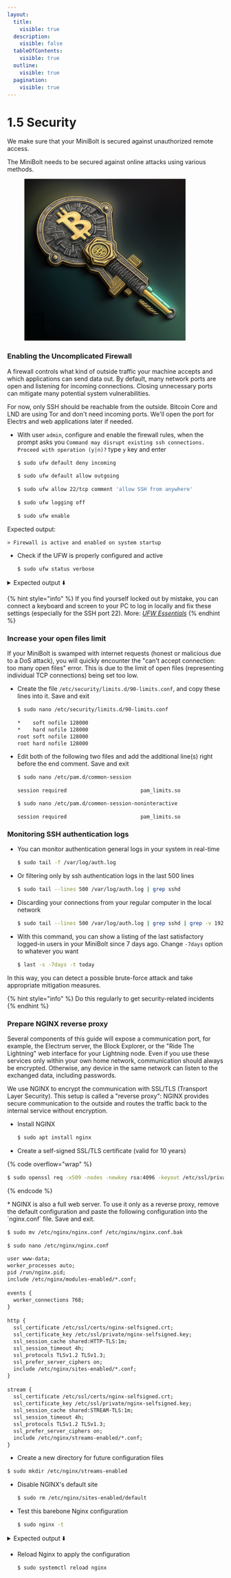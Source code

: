 ```yaml
---
layout:
  title:
    visible: true
  description:
    visible: false
  tableOfContents:
    visible: true
  outline:
    visible: true
  pagination:
    visible: true
---
```


# 1.5 Security

We make sure that your MiniBolt is secured against unauthorized remote access.

The MiniBolt needs to be secured against online attacks using various methods.

<figure><img src="../.gitbook/assets/20221107_004117.jpg" alt="" width="375"><figcaption></figcaption></figure>

### Enabling the Uncomplicated Firewall

A firewall controls what kind of outside traffic your machine accepts and which applications can send data out. By default, many network ports are open and listening for incoming connections. Closing unnecessary ports can mitigate many potential system vulnerabilities.

For now, only SSH should be reachable from the outside. Bitcoin Core and LND are using Tor and don't need incoming ports. We'll open the port for Electrs and web applications later if needed.

*   With user `admin`, configure and enable the firewall rules, when the prompt asks you `Command may disrupt existing ssh connections. Proceed with operation (y|n)?` type `y` key and enter

    ```sh
    $ sudo ufw default deny incoming
    ```



    ```sh
    $ sudo ufw default allow outgoing
    ```



    ```sh
    $ sudo ufw allow 22/tcp comment 'allow SSH from anywhere'
    ```



    ```sh
    $ sudo ufw logging off
    ```



    ```sh
    $ sudo ufw enable
    ```

Expected output:

```
> Firewall is active and enabled on system startup
```

*   Check if the UFW is properly configured and active

    ```sh
    $ sudo ufw status verbose
    ```

<details>

<summary>Expected output ⬇️</summary>

```
> Status: active
> Logging: off
> Default: deny (incoming), allow (outgoing), disabled (routed)
> New profiles: skip

>
> To                            Action      From
> --                            ------      ----
> 22                            ALLOW       Anywhere       # allow SSH from anywhere
```

</details>

{% hint style="info" %}
If you find yourself locked out by mistake, you can connect a keyboard and screen to your PC to log in locally and fix these settings (especially for the SSH port 22). More: [_UFW Essentials_](https://www.digitalocean.com/community/tutorials/ufw-essentials-common-firewall-rules-and-commands)
{% endhint %}

### Increase your open files limit

If your MiniBolt is swamped with internet requests (honest or malicious due to a DoS attack), you will quickly encounter the "can't accept connection: too many open files" error. This is due to the limit of open files (representing individual TCP connections) being set too low.

*   Create the file `/etc/security/limits.d/90-limits.conf`, and copy these lines into it. Save and exit

    ```sh
    $ sudo nano /etc/security/limits.d/90-limits.conf
    ```



    ```
    *    soft nofile 128000
    *    hard nofile 128000
    root soft nofile 128000
    root hard nofile 128000
    ```
*   Edit both of the following two files and add the additional line(s) right before the end comment. Save and exit

    ```sh
    $ sudo nano /etc/pam.d/common-session
    ```



    ```
    session required                        pam_limits.so
    ```



    ```sh
    $ sudo nano /etc/pam.d/common-session-noninteractive
    ```



    ```
    session required                        pam_limits.so
    ```

### Monitoring SSH authentication logs

*   You can monitor authentication general logs in your system in real-time

    ```sh
    $ sudo tail -f /var/log/auth.log
    ```
*   Or filtering only by ssh authentication logs in the last 500 lines

    ```sh
    $ sudo tail --lines 500 /var/log/auth.log | grep sshd
    ```
*   Discarding your connections from your regular computer in the local network

    ```sh
    $ sudo tail --lines 500 /var/log/auth.log | grep sshd | grep -v 192.168.X.XXX
    ```
*   With this command, you can show a listing of the last satisfactory logged-in users in your MiniBolt since 7 days ago. Change `-7days` option to whatever you want

    ```sh
    $ last -s -7days -t today
    ```

In this way, you can detect a possible brute-force attack and take appropriate mitigation measures.

{% hint style="info" %}
Do this regularly to get security-related incidents
{% endhint %}

### Prepare NGINX reverse proxy

Several components of this guide will expose a communication port, for example, the Electrum server, the Block Explorer, or the "Ride The Lightning" web interface for your Lightning node. Even if you use these services only within your own home network, communication should always be encrypted. Otherwise, any device in the same network can listen to the exchanged data, including passwords.

We use NGINX to encrypt the communication with SSL/TLS (Transport Layer Security). This setup is called a "reverse proxy": NGINX provides secure communication to the outside and routes the traffic back to the internal service without encryption.

*   Install NGINX

    ```sh
    $ sudo apt install nginx
    ```
* Create a self-signed SSL/TLS certificate (valid for 10 years)

{% code overflow="wrap" %}
```bash
$ sudo openssl req -x509 -nodes -newkey rsa:4096 -keyout /etc/ssl/private/nginx-selfsigned.key -out /etc/ssl/certs/nginx-selfsigned.crt -subj "/CN=localhost" -days 3650
```
{% endcode %}

\* NGINX is also a full web server. To use it only as a reverse proxy, remove the default configuration and paste the following configuration into the \`nginx.conf\` file. Save and exit.

```bash
$ sudo mv /etc/nginx/nginx.conf /etc/nginx/nginx.conf.bak
```

```bash
$ sudo nano /etc/nginx/nginx.conf
```

```nginx
user www-data;
worker_processes auto;
pid /run/nginx.pid;
include /etc/nginx/modules-enabled/*.conf;

events {
  worker_connections 768;
}

http {
  ssl_certificate /etc/ssl/certs/nginx-selfsigned.crt;
  ssl_certificate_key /etc/ssl/private/nginx-selfsigned.key;
  ssl_session_cache shared:HTTP-TLS:1m;
  ssl_session_timeout 4h;
  ssl_protocols TLSv1.2 TLSv1.3;
  ssl_prefer_server_ciphers on;
  include /etc/nginx/sites-enabled/*.conf;
}

stream {
  ssl_certificate /etc/ssl/certs/nginx-selfsigned.crt;
  ssl_certificate_key /etc/ssl/private/nginx-selfsigned.key;
  ssl_session_cache shared:STREAM-TLS:1m;
  ssl_session_timeout 4h;
  ssl_protocols TLSv1.2 TLSv1.3;
  ssl_prefer_server_ciphers on;
  include /etc/nginx/streams-enabled/*.conf;
}
```

* Create a new directory for future configuration files

```sh
$ sudo mkdir /etc/nginx/streams-enabled
```

*   Disable NGINX's default site

    ```sh
    $ sudo rm /etc/nginx/sites-enabled/default
    ```
*   Test this barebone Nginx configuration

    ```sh
    $ sudo nginx -t
    ```

<details>

<summary>Expected output ⬇️</summary>

```
> nginx: the configuration file /etc/nginx/nginx.conf syntax is ok
> nginx: configuration file /etc/nginx/nginx.conf test is successful
```

</details>

*   Reload Nginx to apply the configuration

    ```sh
    $ sudo systemctl reload nginx
    ```
